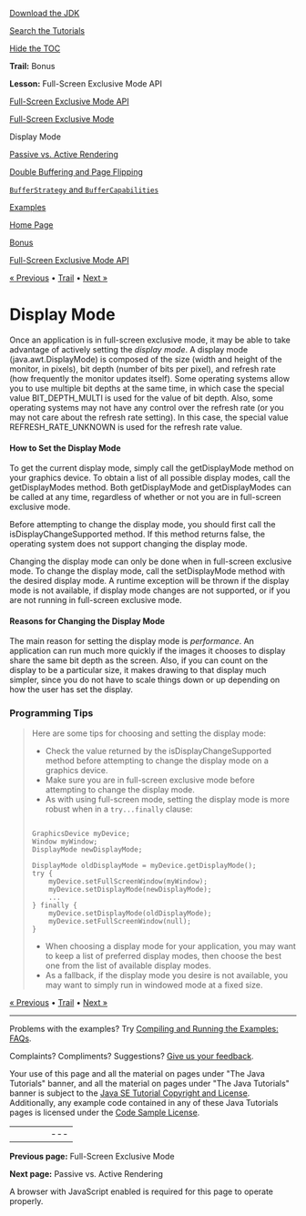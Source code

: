 [Download
the JDK](http://java.sun.com/javase/6/download.jsp)
  
[Search the
Tutorials](../../search.html)
  
[Hide the TOC](javascript:toggleLeft())

**Trail:** Bonus
  
**Lesson:** Full-Screen Exclusive Mode API

[Full-Screen Exclusive Mode API](index.html)

[Full-Screen Exclusive Mode](exclusivemode.html)

Display Mode

[Passive vs. Active Rendering](rendering.html)

[Double Buffering and Page Flipping](doublebuf.html)

[`BufferStrategy` and `BufferCapabilities`](bufferstrategy.html)

[Examples](example.html)

[Home Page](../../index.html)
>
[Bonus](../index.html)
>
[Full-Screen Exclusive Mode API](index.html)

[« Previous](exclusivemode.html) • [Trail](../TOC.html) • [Next »](rendering.html)

# Display Mode

Once an application is in full-screen exclusive mode, it may be able to
take advantage of actively setting the *display mode*. A display
mode (java.awt.DisplayMode) is composed of the size (width and
height of the monitor, in pixels), bit depth (number of bits per pixel),
and refresh rate (how frequently the monitor updates itself). Some
operating systems allow you to use multiple bit depths at the same time,
in which case the special value BIT\_DEPTH\_MULTI is used for the
value of bit depth. Also, some operating systems may not have any
control over the refresh rate (or you may not care about the refresh rate
setting). In this case, the special value REFRESH\_RATE\_UNKNOWN
is used for the refresh rate value.

#### How to Set the Display Mode

To get the current display mode, simply call the getDisplayMode
method on your graphics device. To obtain a list of all possible
display modes, call the getDisplayModes method. Both
getDisplayMode
and getDisplayModes can be called at any time, regardless of
whether or not you are in full-screen exclusive mode.

Before attempting to change the display mode, you should first call
the isDisplayChangeSupported method. If this method
returns false, the operating system does not support changing
the display mode.

Changing the display mode can only be done when in full-screen exclusive
mode. To change the display mode, call the setDisplayMode
method with the desired display mode. A runtime exception will be thrown
if the display mode is not available, if display mode changes are not
supported, or if you are not running in full-screen exclusive mode.

#### Reasons for Changing the Display Mode

The main reason for setting the display mode is *performance*. An
application can run much more quickly if the images it chooses to display
share the same bit depth as the screen. Also, if you can count on
the display to be a particular size, it makes drawing to that display much
simpler, since you do not have to scale things down or up depending on
how the user has set the display.

### Programming Tips

> Here are some tips for choosing and setting the display mode:
>
> * Check the value returned by the isDisplayChangeSupported method
>   before attempting to change the display mode on a graphics device.
> * Make sure you are in full-screen exclusive mode before attempting to change
>   the display mode.
> * As with using full-screen mode, setting the display mode is more robust
>   when in a `try...finally` clause:
>
> ```
>
> GraphicsDevice myDevice;
> Window myWindow;
> DisplayMode newDisplayMode;
>
> DisplayMode oldDisplayMode = myDevice.getDisplayMode();
> try {
>     myDevice.setFullScreenWindow(myWindow);
>     myDevice.setDisplayMode(newDisplayMode);
>     ...
> } finally {
>     myDevice.setDisplayMode(oldDisplayMode);
>     myDevice.setFullScreenWindow(null);
> }
>
> ```
>
> * When choosing a display mode for your application, you may want to keep
>   a list of preferred display modes, then choose the best one from the list
>   of available display modes.
> * As a fallback, if the display mode you desire is not available, you may
>   want to simply run in windowed mode at a fixed size.

[« Previous](exclusivemode.html)
•
[Trail](../TOC.html)
•
[Next »](rendering.html)

---

Problems with the examples? Try [Compiling and Running
the Examples: FAQs](../../information/run-examples.html).
  
Complaints? Compliments? Suggestions? [Give
us your feedback](http://download.oracle.com/javase/feedback.html).

Your use of this page and all the material on pages under "The Java Tutorials" banner,
and all the material on pages under "The Java Tutorials" banner is subject to the [Java SE Tutorial Copyright
and License](../../information/license.html).
Additionally, any example code contained in any of these Java
Tutorials pages is licensed under the
[Code
Sample License](http://developers.sun.com/license/berkeley_license.html).

|  |  |  |  |  |
| --- | --- | --- | --- | --- |
| |  |  | | --- | --- | | duke image | Oracle logo | | [About Oracle](http://www.oracle.com/us/corporate/index.html) | [Oracle Technology Network](http://www.oracle.com/technology/index.html) | [Terms of Service](https://www.samplecode.oracle.com/servlets/CompulsoryClickThrough?type=TermsOfService) | Copyright © 1995, 2011 Oracle and/or its affiliates. All rights reserved. |

**Previous page:** Full-Screen Exclusive Mode
  
**Next page:** Passive vs. Active Rendering




A browser with JavaScript enabled is required for this page to operate properly.